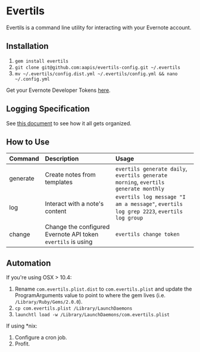 # Evertils

Evertils is a command line utility for interacting with your Evernote account.

## Installation

1. `gem install evertils`
2. `git clone git@github.com:aapis/evertils-config.git ~/.evertils`
3. `mv ~/.evertils/config.dist.yml ~/.evertils/config.yml && nano ~/.config.yml`

Get your Evernote Developer Tokens [here](https://www.evernote.com/Login.action?targetUrl=%2Fapi%2FDeveloperToken.action).

## Logging Specification
See [this document](https://github.com/aapis/evertils/wiki/Logging-Specification) to see how it all gets organized.

## How to Use

|Command|Description|Usage|
|:--------------|:-----------|:-------------|
|generate|Create notes from templates|`evertils generate daily`, `evertils generate morning`, `evertils generate monthly`|
|log|Interact with a note's content|`evertils log message "I am a message"`, `evertils log grep 2223`, `evertils log group`|
|change|Change the configured Evernote API token `evertils` is using|`evertils change token`|

## Automation

If you're using OSX > 10.4:

1. Rename `com.evertils.plist.dist` to `com.evertils.plist` and update the ProgramArguments value to point to where the gem lives (i.e. `/Library/Ruby/Gems/2.0.0`).
2. `cp com.evertils.plist /Library/LaunchDaemons`
3. `launchtl load -w /Library/LaunchDaemons/com.evertils.plist`

If using *nix:

1. Configure a cron job.
2. Profit.

